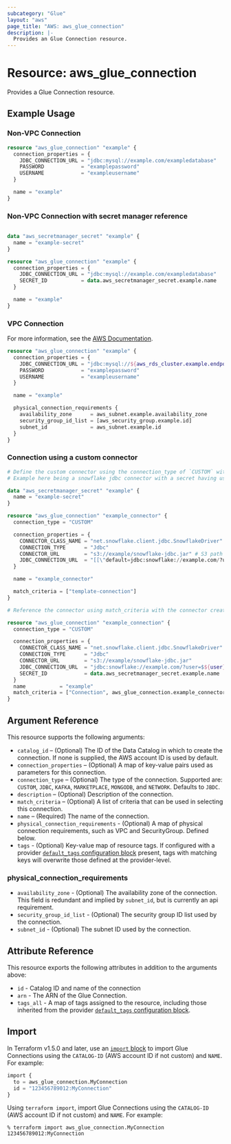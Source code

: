 ```yaml
---
subcategory: "Glue"
layout: "aws"
page_title: "AWS: aws_glue_connection"
description: |-
  Provides an Glue Connection resource.
---
```


# Resource: aws_glue_connection

Provides a Glue Connection resource.

## Example Usage

### Non-VPC Connection

```terraform
resource "aws_glue_connection" "example" {
  connection_properties = {
    JDBC_CONNECTION_URL = "jdbc:mysql://example.com/exampledatabase"
    PASSWORD            = "examplepassword"
    USERNAME            = "exampleusername"
  }

  name = "example"
}
```

### Non-VPC Connection with secret manager reference

```terraform

data "aws_secretmanager_secret" "example" {
  name = "example-secret"
}

resource "aws_glue_connection" "example" {
  connection_properties = {
    JDBC_CONNECTION_URL = "jdbc:mysql://example.com/exampledatabase"
    SECRET_ID           = data.aws_secretmanager_secret.example.name
  }

  name = "example"
}
```

### VPC Connection

For more information, see the [AWS Documentation](https://docs.aws.amazon.com/glue/latest/dg/populate-add-connection.html#connection-JDBC-VPC).

```terraform
resource "aws_glue_connection" "example" {
  connection_properties = {
    JDBC_CONNECTION_URL = "jdbc:mysql://${aws_rds_cluster.example.endpoint}/exampledatabase"
    PASSWORD            = "examplepassword"
    USERNAME            = "exampleusername"
  }

  name = "example"

  physical_connection_requirements {
    availability_zone      = aws_subnet.example.availability_zone
    security_group_id_list = [aws_security_group.example.id]
    subnet_id              = aws_subnet.example.id
  }
}
```

### Connection using a custom connector

```terraform
# Define the custom connector using the connection_type of `CUSTOM` with the match_criteria of `template_connection`
# Example here being a snowflake jdbc connector with a secret having user and password as keys

data "aws_secretmanager_secret" "example" {
  name = "example-secret"
}

resource "aws_glue_connection" "example_connector" {
  connection_type = "CUSTOM"

  connection_properties = {
    CONNECTOR_CLASS_NAME = "net.snowflake.client.jdbc.SnowflakeDriver"
    CONNECTION_TYPE      = "Jdbc"
    CONNECTOR_URL        = "s3://example/snowflake-jdbc.jar" # S3 path to the snowflake jdbc jar
    JDBC_CONNECTION_URL  = "[[\"default=jdbc:snowflake://example.com/?user=$${user}&password=$${password}\"],\",\"]"
  }

  name = "example_connector"

  match_criteria = ["template-connection"]
}

# Reference the connector using match_criteria with the connector created above.

resource "aws_glue_connection" "example_connection" {
  connection_type = "CUSTOM"

  connection_properties = {
    CONNECTOR_CLASS_NAME = "net.snowflake.client.jdbc.SnowflakeDriver"
    CONNECTION_TYPE      = "Jdbc"
    CONNECTOR_URL        = "s3://example/snowflake-jdbc.jar"
    JDBC_CONNECTION_URL  = "jdbc:snowflake://example.com/?user=$${user}&password=$${password}"
    SECRET_ID            = data.aws_secretmanager_secret.example.name
  }
  name           = "example"
  match_criteria = ["Connection", aws_glue_connection.example_connector.name]
}

```

## Argument Reference

This resource supports the following arguments:

* `catalog_id` – (Optional) The ID of the Data Catalog in which to create the connection. If none is supplied, the AWS account ID is used by default.
* `connection_properties` – (Optional) A map of key-value pairs used as parameters for this connection.
* `connection_type` – (Optional) The type of the connection. Supported are: `CUSTOM`, `JDBC`, `KAFKA`, `MARKETPLACE`, `MONGODB`, and `NETWORK`. Defaults to `JBDC`.
* `description` – (Optional) Description of the connection.
* `match_criteria` – (Optional) A list of criteria that can be used in selecting this connection.
* `name` – (Required) The name of the connection.
* `physical_connection_requirements` - (Optional) A map of physical connection requirements, such as VPC and SecurityGroup. Defined below.
* `tags` - (Optional) Key-value map of resource tags. If configured with a provider [`default_tags` configuration block](https://registry.terraform.io/providers/hashicorp/aws/latest/docs#default_tags-configuration-block) present, tags with matching keys will overwrite those defined at the provider-level.

### physical_connection_requirements

* `availability_zone` - (Optional) The availability zone of the connection. This field is redundant and implied by `subnet_id`, but is currently an api requirement.
* `security_group_id_list` - (Optional) The security group ID list used by the connection.
* `subnet_id` - (Optional) The subnet ID used by the connection.

## Attribute Reference

This resource exports the following attributes in addition to the arguments above:

* `id` - Catalog ID and name of the connection
* `arn` - The ARN of the Glue Connection.
* `tags_all` - A map of tags assigned to the resource, including those inherited from the provider [`default_tags` configuration block](https://registry.terraform.io/providers/hashicorp/aws/latest/docs#default_tags-configuration-block).

## Import

In Terraform v1.5.0 and later, use an [`import` block](https://developer.hashicorp.com/terraform/language/import) to import Glue Connections using the `CATALOG-ID` (AWS account ID if not custom) and `NAME`. For example:

```terraform
import {
  to = aws_glue_connection.MyConnection
  id = "123456789012:MyConnection"
}
```

Using `terraform import`, import Glue Connections using the `CATALOG-ID` (AWS account ID if not custom) and `NAME`. For example:

```console
% terraform import aws_glue_connection.MyConnection 123456789012:MyConnection
```

